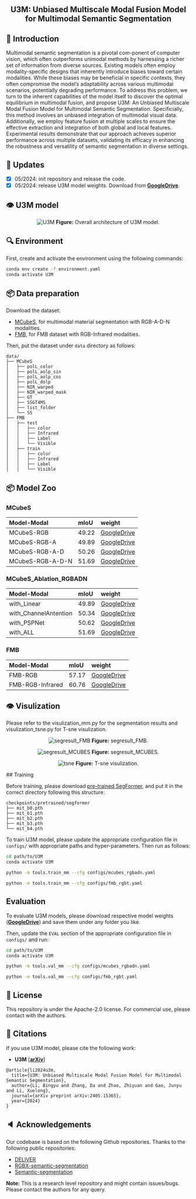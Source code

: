 <div align="center"> 

## U3M: Unbiased Multiscale Modal Fusion Model for Multimodal Semantic Segmentation

</div>

</div>

## 💬 Introduction

Multimodal semantic segmentation is a pivotal com-ponent of computer vision, which often outperforms unimodal methods by harnessing a richer set of information from diverse sources. Existing models often employ modality-specific designs that inherently introduce biases toward certain modalities. While these biases may be beneficial in specific contexts, they often compromise the model’s adaptability across various multimodal scenarios, potentially degrading performance. To address this problem, we turn to the inherent capabilities of the model itself to discover the optimal equilibrium in multimodal fusion, and propose U3M: An Unbiased Multiscale Modal Fusion Model for Multimodal Semantic Segmentation. Specificially, this method involves an unbiased integration of multimodal visual data. Additionally, we employ feature fusion at multiple scales to ensure the effective extraction and integration of both global and local features. Experimental results demonstrate that our approach achieves superior performance across multiple datasets, validating its efficacy in enhancing the robustness and versatility of semantic segmentation in diverse settings.

## 🚀 Updates
- [x] 05/2024: init repository and release the code.
- [x] 05/2024: release U3M model weights. Download from [**GoogleDrive**](https://drive.google.com/drive/folders/1w0J-D5kME3WyFLl-ZFrNlqtG1AmcfZtz?usp=sharing).

## 👁️ U3M model

<div align="center"> 

![U3M](fig/U3M.png)
**Figure:** Overall architecture of U3M model.

</div>

## 🔍 Environment

First, create and activate the environment using the following commands: 
```bash
conda env create -f environment.yaml
conda activate U3M
```

## 📦 Data preparation
Download the dataset:
- [MCubeS](https://github.com/kyotovision-public/multimodal-material-segmentation), for multimodal material segmentation with RGB-A-D-N modalities.
- [FMB](https://github.com/JinyuanLiu-CV/SegMiF), for FMB dataset with RGB-Infrared modalities.

Then, put the dataset under `data` directory as follows:

```
data/
├── MCubeS
│   ├── polL_color
│   ├── polL_aolp_sin
│   ├── polL_aolp_cos
│   ├── polL_dolp
│   ├── NIR_warped
│   ├── NIR_warped_mask
│   ├── GT
│   ├── SSGT4MS
│   ├── list_folder
│   └── SS
├── FMB
│   ├── test
│   │   ├── color
│   │   ├── Infrared
│   │   ├── Label
│   │   └── Visible
│   ├── train
│   │   ├── color
│   │   ├── Infrared
│   │   ├── Label
│   │   └── Visible
```

## 📦 Model Zoo

### MCubeS
| Model-Modal      | mIoU   | weight |
| :--------------- | :----- | :----- |
| MCubeS-RGB       | 49.22 | [GoogleDrive](https://drive.google.com/drive/folders/1w0J-D5kME3WyFLl-ZFrNlqtG1AmcfZtz?usp=sharing) |
| MCubeS-RGB-A     | 49.89 | [GoogleDrive](https://drive.google.com/drive/folders/1w0J-D5kME3WyFLl-ZFrNlqtG1AmcfZtz?usp=sharing) |
| MCubeS-RGB-A-D   | 50.26 | [GoogleDrive](https://drive.google.com/drive/folders/1w0J-D5kME3WyFLl-ZFrNlqtG1AmcfZtz?usp=sharing) |
| MCubeS-RGB-A-D-N | 51.69 | [GoogleDrive](https://drive.google.com/drive/folders/1w0J-D5kME3WyFLl-ZFrNlqtG1AmcfZtz?usp=sharing) |

### MCubeS_Ablation_RGBADN
| Model-Modal      | mIoU   | weight |
| :--------------- | :----- | :----- |
| with_Linear       | 49.89 | [GoogleDrive](https://drive.google.com/drive/folders/1w0J-D5kME3WyFLl-ZFrNlqtG1AmcfZtz?usp=sharing) |
| with_ChannelAntention    | 50.34 | [GoogleDrive](https://drive.google.com/drive/folders/1w0J-D5kME3WyFLl-ZFrNlqtG1AmcfZtz?usp=sharing) |
| with_PSPNet   | 50.62 | [GoogleDrive](https://drive.google.com/drive/folders/1w0J-D5kME3WyFLl-ZFrNlqtG1AmcfZtz?usp=sharing) |
| with_ALL | 51.69 | [GoogleDrive](https://drive.google.com/drive/folders/1w0J-D5kME3WyFLl-ZFrNlqtG1AmcfZtz?usp=sharing) |


### FMB
| Model-Modal      | mIoU   | weight |
| :--------------- | :----- | :----- |
| FMB-RGB          | 57.17 | [GoogleDrive](https://drive.google.com/drive/folders/1w0J-D5kME3WyFLl-ZFrNlqtG1AmcfZtz?usp=sharing) |
| FMB-RGB-Infrared | 60.76 | [GoogleDrive](https://drive.google.com/drive/folders/1w0J-D5kME3WyFLl-ZFrNlqtG1AmcfZtz?usp=sharing) |

## 👁️ Visulization
Please refer to the visulization_mm.py for the segmentation results and visulization_tsne.py for T-sne visulization.

<div align="center"> 

![segresult_FMB](fig/segresult_FMB.png)
**Figure:** segresult_FMB.

![segresult_MCUBES](fig/segresult_MCUBES.png)
**Figure:** segresult_MCUBES.

![tsne](fig/tsne.png)
**Figure:** T-sne visulization.

</div>
## Training

Before training, please download [pre-trained SegFormer](https://drive.google.com/drive/folders/10XgSW8f7ghRs9fJ0dE-EV8G2E_guVsT5), and put it in the correct directory following this structure:

```text
checkpoints/pretrained/segformer
├── mit_b0.pth
├── mit_b1.pth
├── mit_b2.pth
├── mit_b3.pth
└── mit_b4.pth
```

To train U3M model, please update the appropriate configuration file in `configs/` with appropriate paths and hyper-parameters. Then run as follows:

```bash
cd path/to/U3M
conda activate U3M

python -m tools.train_mm --cfg configs/mcubes_rgbadn.yaml

python -m tools.train_mm --cfg configs/fmb_rgbt.yaml
```


##  Evaluation
To evaluate U3M models, please download respective model weights ([**GoogleDrive**](https://drive.google.com/drive/folders/1w0J-D5kME3WyFLl-ZFrNlqtG1AmcfZtz?usp=sharing)) and save them under any folder you like.

<!-- 
```text
output/
├── MCubeS
│   ├── U3M_B4_MCubeS_RGB.pth
│   ├── U3M_B4_MCubeS_RGBA.pth
│   ├── U3M_B4_MCubeS_RGBAD.pth
│   ├── U3M_B4_MCubeS_RGBNAD.pth
``` -->

Then, update the `EVAL` section of the appropriate configuration file in `configs/` and run:

```bash
cd path/to/U3M
conda activate U3M

python -m tools.val_mm --cfg configs/mcubes_rgbadn.yaml

python -m tools.val_mm --cfg configs/fmb_rgbt.yaml
```

## 🚩 License

This repository is under the Apache-2.0 license. For commercial use, please contact with the authors.


## 📜 Citations

If you use U3M model, please cite the following work:

- **U3M** [[**arXiv**](https://arxiv.org/abs/2405.15365)]
```
@article{li2024u3m,
  title={U3M: Unbiased Multiscale Modal Fusion Model for Multimodal Semantic Segmentation},
  author={Li, Bingyu and Zhang, Da and Zhao, Zhiyuan and Gao, Junyu and Li, Xuelong},
  journal={arXiv preprint arXiv:2405.15365},
  year={2024}
}
```

## 🔈 Acknowledgements
Our codebase is based on the following Github repositories. Thanks to the following public repositories:
- [DELIVER](https://github.com/jamycheung/DELIVER)
- [RGBX-semantic-segmentation](https://github.com/huaaaliu/RGBX_Semantic_Segmentation)
- [Semantic-segmentation](https://github.com/sithu31296/semantic-segmentation)

**Note:** This is a research level repository and might contain issues/bugs. Please contact the authors for any query.

